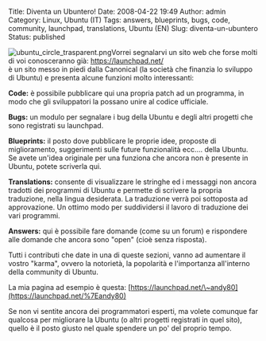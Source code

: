 Title: Diventa un Ubuntero!
Date: 2008-04-22 19:49
Author: admin
Category: Linux, Ubuntu (IT)
Tags: answers, blueprints, bugs, code, community, launchpad, translations, Ubuntu (EN)
Slug: diventa-un-ubuntero
Status: published

![ubuntu\_circle\_trasparent.png](http://www.andreagrandi.it/wp-content/uploads/2008/04/ubuntu_circle_trasparent.png)Vorrei
segnalarvi un sito web che forse molti di voi conosceranno già:
<https://launchpad.net/>  
è un sito messo in piedi dalla Canonical (la società che finanzia lo
sviluppo di Ubuntu) e presenta alcune funzioni molto interessanti:

**Code:** è possibile pubblicare qui una propria patch ad un programma,
in modo che gli sviluppatori la possano unire al codice ufficiale.

**Bugs:** un modulo per segnalare i bug della Ubuntu e degli altri
progetti che sono registrati su launchpad.

**Blueprints:** il posto dove pubblicare le proprie idee, proposte di
miglioramento, suggerimenti sulle future funzionalità ecc.... della
Ubuntu. Se avete un'idea originale per una funziona che ancora non è
presente in Ubuntu, potete scriverla qui.

**Translations:** consente di visualizzare le stringhe ed i messaggi non
ancora tradotti dei programmi di Ubuntu e permette di scrivere la
propria traduzione, nella lingua desiderata. La traduzione verrà poi
sottoposta ad approvazione. Un ottimo modo per suddividersi il lavoro di
traduzione dei vari programmi.

**Answers:** qui è possibile fare domande (come su un forum) e
rispondere alle domande che ancora sono "open" (cioè senza risposta).

Tutti i contributi che date in una di queste sezioni, vanno ad aumentare
il vostro "karma", ovvero la notorietà, la popolarità e l'importanza
all'interno della community di Ubuntu.

La mia pagina ad esempio è questa:
[https://launchpad.net/\~andy80](https://launchpad.net/%7Eandy80)

Se non vi sentite ancora dei programmatori esperti, ma volete comunque
far qualcosa per migliorare la Ubuntu (o altri progetti registrati in
quel sito), quello è il posto giusto nel quale spendere un po' del
proprio tempo.
